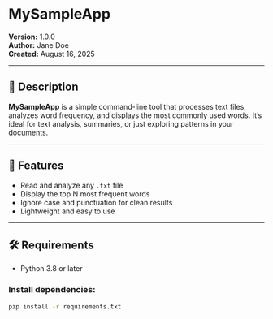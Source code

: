 # MySampleApp

**Version:** 1.0.0  
**Author:** Jane Doe  
**Created:** August 16, 2025

---

## 📖 Description

**MySampleApp** is a simple command-line tool that processes text files, analyzes word frequency, and displays the most commonly used words. It’s ideal for text analysis, summaries, or just exploring patterns in your documents.

---

## 🚀 Features

- Read and analyze any `.txt` file
- Display the top N most frequent words
- Ignore case and punctuation for clean results
- Lightweight and easy to use

---

## 🛠️ Requirements

- Python 3.8 or later

### Install dependencies:

```bash
pip install -r requirements.txt
```
